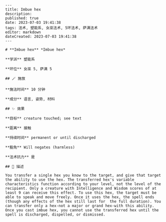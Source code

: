 
    ---
    title: Imbue hex
    description: 
    published: true
    date: 2023-07-03 19:41:38
    tags: 法术, 塑能系, 女巫法术, 5环法术, 萨满法术
    editor: markdown
    dateCreated: 2023-07-03 19:41:38
    ---

    # **Imbue hex** *Imbue hex*

    **学派** 塑能系 

    **环位** 女巫 5, 萨满 5

    ## 🪄 施放

    **施法时间** 10 分钟

    **成分** 语言, 姿势, 材料

    ## ✨ 效果 

    **目标** creature touched; see text 

    **距离** 接触  

    **持续时间** permanent or until discharged 

    **豁免** Will negates (harmless)

    **法术抗力** 是

    ## 📖 描述

    You transfer a single hex you know to the target, and give that target the ability to use the hex. The transferred hex's variable characteristics function according to your level, not the level of the recipient. Only a creature with Intelligence and Wisdom scores of at least 9 can receive this effect. To use this hex, the target must be able to speak and move freely. Once it uses the hex, the spell ends (though any effects of the hex still last for  the full duration). You can transfer only a hex-not a major or grand hex-with this ability.  Once you cast imbue hex, you cannot use the transferred hex until the spell is discharged, dispelled, or dismissed.
    